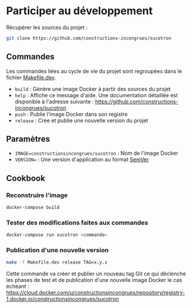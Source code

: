 # Participer au développement

Récupérer les sources du projet :

```sh
git clone https://github.com/constructions-incongrues/sucotron
```

## Commandes

Les commandes liées au cycle de vie du projet sont regroupées dans le fichier [Makefile.dev](Makefile.dev).

- `build` : Génère une image Docker à partir des sources du projet
- `help` : Affiche ce message d'aide. Une documentation détaillée est disponible à l'adresse suivante : https://github.com/constructions-incongrues/sucotron
- `push` : Publie l'image Docker dans son registre
- `release` : Crée et publie une nouvelle version du projet

## Paramètres

- `IMAGE=constructionsincongrues/sucotron` : Nom de l'image Docker
- `VERSION=` : Une version d'application au format [SemVer](https://semver.org/)

## Cookbook

### Reconstruire l'image

```sh
docker-compose build
```

### Tester des modifications faites aux commandes

```sh
docker-compose run sucotron <commande>
```

### Publication d'une nouvelle version

```sh
make -f Makefile.dev release TAG=x.y.z
```

Cette commande va créer et publier un nouveau tag Git ce qui déclenche les phases de test et de publication d'une nouvelle image Docker le cas échéant : <https://cloud.docker.com/u/constructionsincongrues/repository/registry-1.docker.io/constructionsincongrues/sucotron>